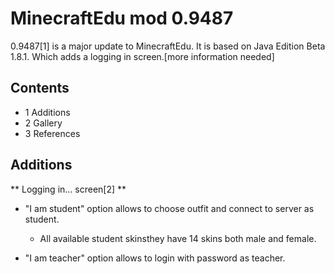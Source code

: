 # MinecraftEdu mod 0.9487
0.9487[1] is a major update to MinecraftEdu. It is based on Java Edition Beta 1.8.1. Which adds a logging in screen.[more information needed]

## Contents
- 1 Additions
- 2 Gallery
- 3 References

## Additions
** Logging in... screen[2] **
- "I am student" option allows to choose outfit and connect to server as student.
	- All available student skinsthey have 14 skins both male and female.

- "I am teacher" option allows to login with password as teacher.


